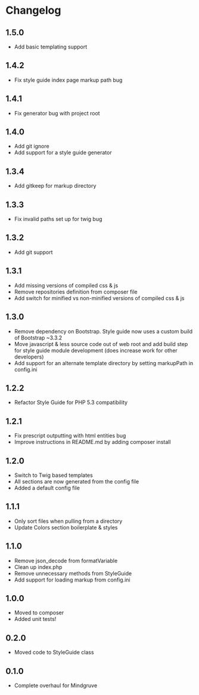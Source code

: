 # Changelog

## 1.5.0
- Add basic templating support

## 1.4.2
- Fix style guide index page markup path bug

## 1.4.1
- Fix generator bug with project root

## 1.4.0
- Add git ignore
- Add support for a style guide generator

## 1.3.4
- Add gitkeep for markup directory

## 1.3.3
- Fix invalid paths set up for twig bug

## 1.3.2
- Add git support

## 1.3.1
- Add missing versions of compiled css & js
- Remove repositories definition from composer file
- Add switch for minified vs non-minified versions of compiled css & js

## 1.3.0
- Remove dependency on Bootstrap. Style guide now uses a custom build of Bootstrap ~3.3.2
- Move javascript & less source code out of web root and add build step for style guide module development (does increase work for other developers)
- Add support for an alternate template directory by setting markupPath in config.ini

## 1.2.2
- Refactor Style Guide for PHP 5.3 compatibility

## 1.2.1
- Fix prescript outputting with html entities bug
- Improve instructions in README.md by adding composer install

## 1.2.0
- Switch to Twig based templates
- All sections are now generated from the config file
- Added a default config file

## 1.1.1
- Only sort files when pulling from a directory
- Update Colors section boilerplate & styles

## 1.1.0
- Remove json_decode from formatVariable
- Clean up index.php
- Remove unnecessary methods from StyleGuide
- Add support for loading markup from config.ini

## 1.0.0
- Moved to composer
- Added unit tests!

## 0.2.0
- Moved code to StyleGuide class

## 0.1.0
- Complete overhaul for Mindgruve
